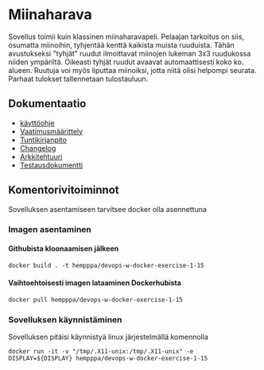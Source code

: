 # Miinaharava
Sovellus toimii kuin klassinen miinaharavapeli. Pelaajan tarkoitus on siis, osumatta miinoihin, tyhjentää kenttä kaikista muista ruuduista. Tähän avustukseksi "tyhjät" ruudut ilmoittavat miinojen lukeman 3x3 ruudukossa niiden ympäriltä. Oikeasti tyhjät ruudut avaavat automaattisesti koko ko. alueen. Ruutuja voi myös liputtaa miinoiksi, jotta niitä olisi helpompi seurata. Parhaat tulokset tallennetaan tulostauluun.

## Dokumentaatio
- [käyttöohje](https://github.com/Hempppa/ot-harjoitustyo/blob/docker/dokumentaatio/kayttoohje.md)
- [Vaatimusmäärittely](https://github.com/Hempppa/ot-harjoitustyo/blob/docker/dokumentaatio/vaatimusmaarittely.md)
- [Tuntikirjanpito](https://github.com/Hempppa/ot-harjoitustyo/blob/docker/dokumentaatio/tuntikirjanpano.md)
- [Changelog](https://github.com/Hempppa/ot-harjoitustyo/blob/docker/dokumentaatio/changelog.md)
- [Arkkitehtuuri](https://github.com/Hempppa/ot-harjoitustyo/blob/docker/dokumentaatio/luokkakaavio.md)
- [Testausdokumentti](https://github.com/Hempppa/ot-harjoitustyo/blob/docker/dokumentaatio/testaus.md)

## Komentorivitoiminnot
Sovelluksen asentamiseen tarvitsee docker olla asennettuna
### Imagen asentaminen
#### Githubista kloonaamisen jälkeen
```
docker build . -t hempppa/devops-w-docker-exercise-1-15
```

#### Vaihtoehtoisesti imagen lataaminen Dockerhubista 
```
docker pull hempppa/devops-w-docker-exercise-1-15
```
### Sovelluksen käynnistäminen
Sovelluksen pitäisi käynnistyä linux järjestelmällä komennolla
```
docker run -it -v "/tmp/.X11-unix:/tmp/.X11-unix" -e DISPLAY=${DISPLAY} hempppa/devops-w-docker-exercise-1-15
```
